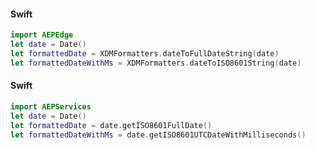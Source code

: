 <Variant platform="ios" extension="edge" version="3" repeat="2"/>

#### Swift

```swift
import AEPEdge
let date = Date()
let formattedDate = XDMFormatters.dateToFullDateString(date)
let formattedDateWithMs = XDMFormatters.dateToISO8601String(date)
```

<Variant platform="ios" extension="edge" version="4" repeat="2"/>

#### Swift

```swift
import AEPServices
let date = Date()
let formattedDate = date.getISO8601FullDate()
let formattedDateWithMs = date.getISO8601UTCDateWithMilliseconds()
```
